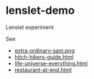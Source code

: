 # lenslet-demo
Lenslet experiment

See 
* [extra-ordinary-sam.png](extra-ordinary-sam.png)
* [hitch-hikers-guide.html](hitch-hikers-guide.html)
* [life-universe-everything.html](life-universe-everything.html)
* [restaurant-at-end.html](restaurant-at-end.html)
